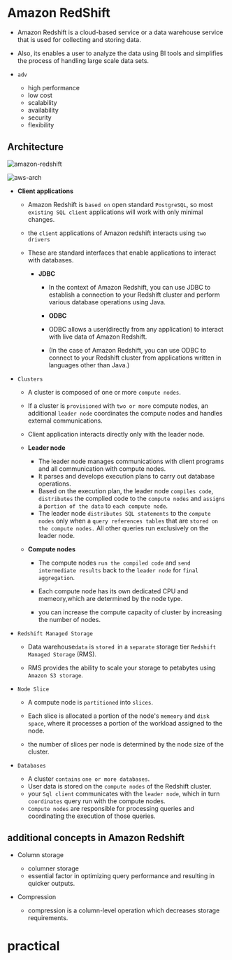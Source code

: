 # Amazon RedShift

- Amazon Redshift is a cloud-based service or a data warehouse service that is used for collecting and storing data.

- Also, its enables a user to analyze the data using BI tools and simplifies the process of handling large scale data sets.

- `adv`

    - high performance
    - low cost
    - scalability
    - availability
    - security
    - flexibility

## Architecture


![amazon-redshift](https://github.com/anupmaharzn/intro-to-aws/assets/34486226/298fc954-afdd-4b11-b3a6-c3d6264e3b6d)


![aws-arch](https://github.com/anupmaharzn/intro-to-aws/assets/34486226/a7fe3aac-dc49-4caf-863e-9836159ff5ad)



- **Client applications**
    -  Amazon Redshift is `based on` open standard `PostgreSQL`, so most ` existing SQL client` applications will work with only minimal changes.

    - the `client` applications of Amazon redshift interacts using `two drivers`
    - These are standard interfaces that enable applications to interact with databases.
    
      - **JDBC**
        - In the context of Amazon Redshift, you can use JDBC to establish a connection to your Redshift cluster and perform various database operations using Java. 

        - **ODBC**
         - ODBC allows a user(directly from any application) to interact with live data of Amazon Redshift.

        - (In the case of Amazon Redshift, you can use ODBC to connect to your Redshift cluster from applications written in languages other than Java.)


- `Clusters`

    - A cluster is composed of one or more `compute nodes`. 
    - If a cluster is `provisioned` with `two or more` compute nodes, an additional `leader node` coordinates the compute nodes and handles external communications.
    - Client application interacts directly only with the leader node.

    - **Leader node**
        - The leader node manages communications with client programs and all communication with compute nodes.
        - It parses and develops execution plans to carry out database operations.
        - Based on the execution plan, the leader node `compiles code`, `distributes` the complied code to the  `compute nodes` and `assigns` a p`ortion of the data` to `each compute node`.
        - The leader node `distributes SQL statements` to the `compute nodes` only when a `query references tables` that are `stored on the compute nodes.` All other queries run exclusively on the leader node. 

    - **Compute nodes**

        - The compute nodes `run the compiled code` and `send intermediate results` back to the `leader node` for `final aggregation`.

        - Each compute node has its own dedicated CPU and memeory,which are determined by the node type.

        - you can increase the compute capacity of cluster by increasing the number of nodes.


- `Redshift Managed Storage`

    - Data warehouse` data ` is `stored `in a `separate` storage tier `Redshift Managed Storage` (RMS).

    - RMS provides the ability to scale your storage to petabytes using` Amazon S3 storage`.

    
- `Node Slice`
    - A compute node is `partitioned` into `slices`.
    - Each slice is allocated a portion of the node's `memeory` and `disk space`, where it processes a portion of the workload assigned to the node.

    - the number of slices per node is determined by the node size of the cluster.

- `Databases`

    - A cluster `contains` `one or more databases`.
    - User data is stored on the `compute nodes` of the Redshift cluster.
    - your `Sql client` communicates with the `leader node`, which in turn `coordinates` query run with the compute nodes.
    - `Compute nodes` are responsible for processing queries and coordinating the execution of those queries.

## additional concepts in Amazon Redshift

- Column storage
    - columner storage
    - essential factor in optimizing query performance and resulting in quicker outputs.

- Compression
    - compression is a column-level operation which decreases storage requirements.


# practical 
